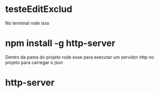 # testeEditExclud

No terminal rode isso

# npm install -g http-server

Dentro da pasta do projeto rode esse para executar um servidor http no projeto para carregar o json
# http-server
